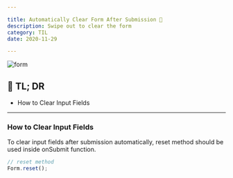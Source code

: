 ```yaml
---

title: Automatically Clear Form After Submission 🧹
description: Swipe out to clear the form
category: TIL
date: 2020-11-29

---
```


![form](form.jpg)

## 🤦 TL; DR

- How to Clear Input Fields
  

---

### How to Clear Input Fields

To clear input fields after submission automatically, reset method should be used inside onSubmit function.

```javascript
// reset method
Form.reset();
```